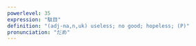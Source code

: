 ```yaml
---
powerlevel: 35
expression: "駄目"
definition: "(adj-na,n,uk) useless; no good; hopeless; (P)"
pronunciation: "だめ"
---
```

